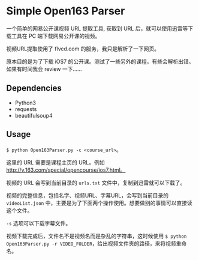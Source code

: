 # Simple Open163 Parser

一个简单的网易公开课视频 URL 提取工具, 获取到 URL 后，就可以使用迅雷等下载工具在 PC 端下载网易公开课的视频。

视频URL提取使用了 flvcd.com 的服务，我只是解析了一下网页。

原本目的是为了下载 iOS7 的公开课。测试了一些另外的课程，有些会解析出错。如果有时间我会 review 一下……

## Dependencies

- Python3
- requests
- beautifulsoup4

## Usage

`$ python Open163Parser.py -c <course_url>`。

这里的 URL 需要是课程主页的 URL。例如 http://v.163.com/special/opencourse/ios7.html。

视频的 URL 会写到当前目录的 `urls.txt` 文件中，复制到迅雷就可以下载了。

视频的完整信息，包括名字、视频URL、字幕URL，会写到当前目录的 `videoList.json` 中，主要是为了下面两个操作使用。想要做别的事情可以直接读这个文件。

`-s` 选项可以下载字幕文件。

视频下载完成后，文件名不是视频名而是杂乱的字符串，这时候使用 `$ python Open163Parser.py -r VIDEO_FOLDER`，给出视频文件夹的路径，来将视频重命名。